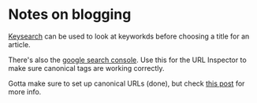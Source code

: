 # Notes on blogging

[Keysearch](https://www.keysearch.co/) can be used to look at keyworkds before choosing a title for an article.

There's also the [google search console](https://search.google.com/search-console?resource_id=sc-domain%3Aserialized.net). Use this for the URL Inspector to make sure canonical tags are working correctly.

Gotta make sure to set up canonical URLs (done), but check [this post](https://ahrefs.com/blog/canonical-tags/) for more info.
